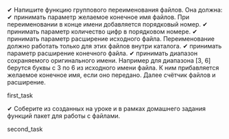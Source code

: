 ✔ Напишите функцию группового переименования файлов. Она должна: ✔ принимать параметр желаемое конечное имя файлов. При переименовании в конце имени добавляется порядковый номер. ✔ принимать параметр количество цифр в порядковом номере. ✔ принимать параметр расширение исходного файла. Переименование должно работать только для этих файлов внутри каталога. ✔ принимать параметр расширение конечного файла. ✔ принимать диапазон сохраняемого оригинального имени. Например для диапазона [3, 6] берутся буквы с 3 по 6 из исходного имени файла. К ним прибавляется желаемое конечное имя, если оно передано. Далее счётчик файлов и расширение.

first_task

✔ Соберите из созданных на уроке и в рамках домашнего задания функций пакет для работы с файлами.

second_task